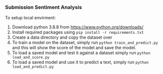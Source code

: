 ### **Submission Sentiment Analysis**

To setup local envirment:
1. Download python 3.8.8 from https://www.python.org/downloads/
2. Install required packages using `pip install -r requirements.txt`
3. Create a data directory and copy the dataset over 
4. To train a model on the dataset, simply run `python train_and_predict.py` and this will show the score of the model and save the model.
5. To load a saved model and test it against a dataset simply run `python load_and_score.py`
6. To load a saved model and use it to predict a text, simply run `python load_and_predict.py`
